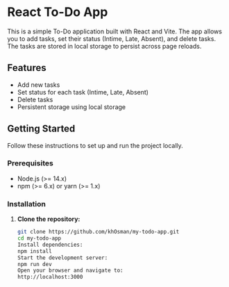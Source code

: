 # React To-Do App

This is a simple To-Do application built with React and Vite. The app allows you to add tasks, set their status (Intime, Late, Absent), and delete tasks. The tasks are stored in local storage to persist across page reloads.

## Features

- Add new tasks
- Set status for each task (Intime, Late, Absent)
- Delete tasks
- Persistent storage using local storage

## Getting Started

Follow these instructions to set up and run the project locally.

### Prerequisites

- Node.js (>= 14.x)
- npm (>= 6.x) or yarn (>= 1.x)

### Installation

1. **Clone the repository:**

   ```sh
   git clone https://github.com/khOsman/my-todo-app.git
   cd my-todo-app
   Install dependencies:
   npm install
   Start the development server:
   npm run dev
   Open your browser and navigate to:
   http://localhost:3000
    ```
